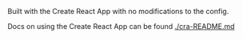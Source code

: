 Built with the Create React App with no modifications to the config.

Docs on using the Create React App can be found [./cra-README.md](./cra-README.md)

